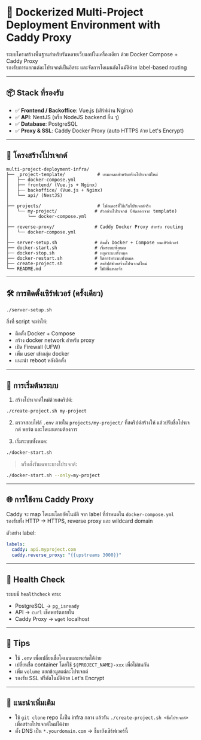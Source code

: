 # 🚀 Dockerized Multi-Project Deployment Environment with Caddy Proxy

ระบบโครงสร้างพื้นฐานสำหรับรันหลายเว็บแอปในเครื่องเดียว ด้วย Docker Compose + Caddy Proxy  
รองรับการแยกแต่ละโปรเจกต์เป็นอิสระ และจัดการโดเมนอัตโนมัติด้วย label-based routing

---

## 📦 Stack ที่รองรับ

- ✅ **Frontend / Backoffice**: Vue.js (เสิร์ฟผ่าน Nginx)
- ✅ **API**: NestJS (หรือ NodeJS backend อื่น ๆ)
- ✅ **Database**: PostgreSQL
- ✅ **Proxy & SSL**: Caddy Docker Proxy (auto HTTPS ด้วย Let's Encrypt)

---

## 📁 โครงสร้างโปรเจกต์

```plaintext
multi-project-deployment-infra/
├── _project-template/            # เทมเพลตสำหรับสร้างโปรเจกต์ใหม่
│   ├── docker-compose.yml
│   ├── frontend/ (Vue.js + Nginx)
│   ├── backoffice/ (Vue.js + Nginx)
│   └── api/ (NestJS)
│
├── projects/                     # โฟลเดอร์ที่ใช้เก็บโปรเจกต์จริง
│   └── my-project/              # ตัวอย่างโปรเจกต์ (คัดลอกจาก template)
│       └── docker-compose.yml
│
├── reverse-proxy/               # Caddy Docker Proxy สำหรับ routing
│   └── docker-compose.yml
│
├── server-setup.sh              # ติดตั้ง Docker + Compose บนเซิร์ฟเวอร์
├── docker-start.sh              # เริ่มระบบทั้งหมด
├── docker-stop.sh               # หยุดระบบทั้งหมด
├── docker-restart.sh            # รีสตาร์ทระบบทั้งหมด
├── create-project.sh            # สคริปต์ช่วยสร้างโปรเจกต์ใหม่
└── README.md                    # ไฟล์นี้แหละจ้า
```

---

## 🛠 การติดตั้งเซิร์ฟเวอร์ (ครั้งเดียว)

```bash
./server-setup.sh
```

สิ่งที่ script จะทำให้:
- ติดตั้ง Docker + Compose
- สร้าง docker network สำหรับ proxy
- เปิด Firewall (UFW)
- เพิ่ม user เข้ากลุ่ม docker
- แนะนำ reboot หลังติดตั้ง

---

## 🚀 การเริ่มต้นระบบ

1. สร้างโปรเจกต์ใหม่ด้วยสคริปต์:

```bash
./create-project.sh my-project
```

2. ตรวจสอบไฟล์ `.env` ภายใน `projects/my-project/` ที่สคริปต์สร้างให้ แล้วปรับชื่อโปรเจกต์ พอร์ต และโดเมนตามต้องการ

3. เริ่มระบบทั้งหมด:

```bash
./docker-start.sh
```

> หรือสั่งรันเฉพาะบางโปรเจกต์:
```bash
./docker-start.sh --only=my-project
```

---

## 🌐 การใช้งาน Caddy Proxy

Caddy จะ map โดเมนโดยอัตโนมัติ จาก label ที่กำหนดใน `docker-compose.yml`  
รองรับทั้ง HTTP → HTTPS, reverse proxy และ wildcard domain

ตัวอย่าง label:
```yaml
labels:
  caddy: api.myproject.com
  caddy.reverse_proxy: "{{upstreams 3000}}"
```

---

## 🧪 Health Check

ระบบมี `healthcheck` ครบ:
- PostgreSQL → `pg_isready`
- API → `curl` เช็คพอร์ตภายใน
- Caddy Proxy → `wget` localhost

---

## 📌 Tips

- ใช้ `.env` เพื่อเปลี่ยนชื่อโดเมนและพอร์ตได้ง่าย
- เปลี่ยนชื่อ container โดยใช้ `${PROJECT_NAME}-xxx` เพื่อไม่ชนกัน
- เพิ่ม `volume` แยกข้อมูลแต่ละโปรเจกต์
- รองรับ SSL ฟรีอัตโนมัติด้วย Let's Encrypt

---

## 🧠 แนะนำเพิ่มเติม

- ใช้ `git clone` repo นี้เป็น infra กลาง แล้วรัน `./create-project.sh <ชื่อโปรเจกต์>` เพื่อสร้างโปรเจกต์ใหม่ได้ง่าย
- ตั้ง DNS เป็น `*.yourdomain.com` → ชี้มายังเซิร์ฟเวอร์นี้
